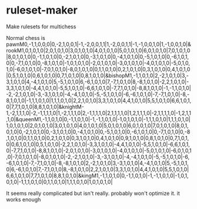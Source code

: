 # ruleset-maker
Make rulesets for multichess

Normal chess is 
pawnM0,-1,1,0,0,0|0,-2,1,0,0,1|-1,-2,0,0,1,1|1,-2,0,0,1,1|-1,-1,0,0,1,0|1,-1,0,0,1,0|&rookM1,0,1,0,1,0|2,0,1,0,1,0|3,0,1,0,1,0|4,0,1,0,1,0|5,0,1,0,1,0|6,0,1,0,1,0|7,0,1,0,1,0|8,0,1,0,1,0|0,-1,1,0,1,0|0,-2,1,0,1,0|0,-3,1,0,1,0|0,-4,1,0,1,0|0,-5,1,0,1,0|0,-6,1,0,1,0|0,-7,1,0,1,0|0,-8,1,0,1,0|-1,0,1,0,1,0|-2,0,1,0,1,0|-3,0,1,0,1,0|-4,0,1,0,1,0|-5,0,1,0,1,0|-6,0,1,0,1,0|-7,0,1,0,1,0|-8,0,1,0,1,0|0,1,1,0,1,0|0,2,1,0,1,0|0,3,1,0,1,0|0,4,1,0,1,0|0,5,1,0,1,0|0,6,1,0,1,0|0,7,1,0,1,0|0,8,1,0,1,0|&bishopM1,-1,1,0,1,0|2,-2,1,0,1,0|3,-3,1,0,1,0|4,-4,1,0,1,0|5,-5,1,0,1,0|6,-6,1,0,1,0|7,-7,1,0,1,0|8,-8,1,0,1,0|-2,2,1,0,1,0|-3,3,1,0,1,0|-4,4,1,0,1,0|-5,5,1,0,1,0|-6,6,1,0,1,0|-7,7,1,0,1,0|-8,8,1,0,1,0|-1,-1,1,0,1,0|-2,-2,1,0,1,0|-3,-3,1,0,1,0|-4,-4,1,0,1,0|-5,-5,1,0,1,0|-6,-6,1,0,1,0|-7,-7,1,0,1,0|-8,-8,1,0,1,0|-1,1,1,0,1,0|1,1,1,0,1,0|2,2,1,0,1,0|3,3,1,0,1,0|4,4,1,0,1,0|5,5,1,0,1,0|6,6,1,0,1,0|7,7,1,0,1,0|8,8,1,0,1,0|&knightM-1,-2,1,1,1,0|-2,-1,1,1,1,0|1,-2,1,1,1,0|2,-1,1,1,1,0|2,1,1,1,1,0|1,2,1,1,1,0|-2,1,1,1,1,0|-1,2,1,1,1,0|&queenM1,-1,1,0,1,0|0,-1,1,0,1,0|-1,-1,1,0,1,0|-1,0,1,0,1,0|-1,1,1,0,1,0|1,1,1,0,1,0|1,0,1,0,1,0|2,0,1,0,1,0|3,0,1,0,1,0|4,0,1,0,1,0|5,0,1,0,1,0|6,0,1,0,1,0|7,0,1,0,1,0|8,0,1,0,1,0|0,-2,1,0,1,0|0,-3,1,0,1,0|0,-4,1,0,1,0|0,-5,1,0,1,0|0,-6,1,0,1,0|0,-7,1,0,1,0|0,-8,1,0,1,0|0,1,1,0,1,0|0,2,1,0,1,0|0,3,1,0,1,0|0,4,1,0,1,0|0,9,1,0,1,0|0,8,1,0,1,0|0,7,1,0,1,0|0,6,1,0,1,0|0,5,1,0,1,0|-2,2,1,0,1,0|-3,3,1,0,1,0|-4,4,1,0,1,0|-5,5,1,0,1,0|-6,6,1,0,1,0|-7,7,1,0,1,0|-8,8,1,0,1,0|-2,0,1,0,1,0|-3,0,1,0,1,0|-4,0,1,0,1,0|-5,0,1,0,1,0|-6,0,1,0,1,0|-7,0,1,0,1,0|-8,0,1,0,1,0|-2,-2,1,0,1,0|-3,-3,1,0,1,0|-4,-4,1,0,1,0|-5,-5,1,0,1,0|-6,-6,1,0,1,0|-7,-7,1,0,1,0|-8,-8,1,0,1,0|2,-2,1,0,1,0|3,-3,1,0,1,0|4,-4,1,0,1,0|5,-5,1,0,1,0|6,-6,1,0,1,0|7,-7,1,0,1,0|8,-8,1,0,1,0|2,2,1,0,1,0|3,3,1,0,1,0|4,4,1,0,1,0|5,5,1,0,1,0|6,6,1,0,1,0|7,7,1,0,1,0|8,8,1,0,1,0|&kingM1,-1,1,0,1,0|0,-1,1,0,1,0|-1,-1,1,0,1,0|-1,0,1,0,1,0|-1,1,1,0,1,0|0,1,1,0,1,0|1,1,1,0,1,0|1,0,1,0,1,0|

It seems really complicated but isn't really. probably won't optimize it. it works enough
